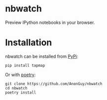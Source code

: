 # nbwatch
Preview IPython notebooks in your browser.

# Installation
nbwatch can be installed from [PyPi](https://pypi.org/project/nbwatch/):
```shell
pip install tapmap
```
Or with [poetry](https://poetry.eustace.io):
```shell
git clone https://github.com/AnonGuy/nbwatch
cd nbwatch
poetry install
```

